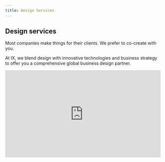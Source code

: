 ```yaml
---
title: Design Services
---
```


<grid background="gray-80" classname="background--header">
<column lg="4">

## **Design services**

Most companies make things for their clients. We prefer to co-create with you.

At IX, we blend design with innovative technologies and business strategy to offer you a comprehensive global business design partner.

</column>
<column lg="9" offset_lg="3">

<iframe title="video" src="https://player.vimeo.com/video/293453905?title=0&byline=0&portrait=0?color=ff0000" width="500" height="281" frameborder="0" webkitallowfullscreen mozallowfullscreen allowfullscreen />

</column>
</grid>
<grid background="gray-10">
<column lg="10">

<p size="xl">By combining Design Thinking with practices like Agile and DevOps, we help clients design for the future while simultaneously evolving their existing businesses. 
  
Our work focuses on three foundational areas of client success.</p>

</column>
</grid>
<grid background="gray-10">
<column lg="16">

<hr>

</column>
<column lg="4">

### 01

</column>
<column lg="4">

## Creating future-shaping experiences

</column>
<column lg="7" offset_lg="4">

Customers and employees are won and lost by the quality of your experience, not by the promises you make. By blending analytics with design and development, we help you create authentic interactions that drive meaningful business impact.

</column>
<column lg="4" offset_lg="1">

> Branding and Communications <br>Experience Strategy & Design <br>Content Strategy and Production

</column>
<column lg="6" offset_lg="4">

<img alt="add alt" src="https://via.placeholder.com/800.png/ccc/ccc">

</column>
<column lg="6">

<img alt="add alt" src="https://via.placeholder.com/800.png/ccc/ccc">

</column>
</grid>
<grid background="gray-10">
<column lg="4">

### 02

</column>
<column lg="4">

## Designing progressive digital strategies

</column>
<column lg="7" offset_lg="4">

A business strategy that fails to account for the constantly changing needs and behaviors of its customers isn’t much of a strategy at all. We forge versatile, enduring strategies by reimagining how an organization innovates, operates, and engages with its environment, employees, customers, and partners.

</column>
<column lg="4" offset_lg="1">

> Digital Reinvention<br>Business and Talent Transformation<br>Responsive Operating Models

</column>
<column lg="8" offset_lg="4">

<img alt="add alt" src="https://via.placeholder.com/800x500.png/ccc/ccc">

</column>
<column lg="4">

<img alt="add alt" src="https://via.placeholder.com/800x450.png/ccc/ccc">

</column>
</grid>
<grid background="gray-10">
<column lg="4">

### 03

</column>
<column lg="4">

## Putting customer platforms to work

</column>
<column lg="7" offset_lg="4">

In today’s world, people expect consistent, cohesive experiences at every touchpoint. Our insight-led strategy will help you do just that, providing a full range of “Consult to Operate” services across stores, web, mobile and support channels to help you create a seamless end-to-end experience for your clients and customers.

</column>
<column lg="4" offset_lg="1">

> Marketing Operations<br>Omni-channel Commerce<br>Customer Relationship Management (CRM)

</column>
<column lg="12" offset_lg="4">

<img alt="add alt" src="https://via.placeholder.com/1500x700.png/ccc/ccc">

</column>
</grid>
<grid background="gray-10">
<column lg="16">

<tile
    href="#"
    title="IBM iX"
    feature="true"
    feature_heading="Partner with us to build
    better experiences for your clients and users."
    feature_background="black">
<img src="images/Image_2.png" alt="Geometric shapes"/>
</tile>

</column>
<column lg="8">

<h3>Keep exploring<br>our Approach</h3>

</column>
<column lg="4">

![add alt](images/Image_3.png)

<p size="sm"><br><strong>Design Philosophy</strong><br>
Our beliefs drive everything we do. Design is about moving people forward, both emotionally and functionally.<br><br>
<a href="/approach/design-thinking">Learn more</a> <icon color="blue" inline="true"></icon></p>

</column>
<column lg="4">

![add alt](images/Image_4.png)

<p size="sm"><br><strong>Design Thinking</strong><br>
Get familiar with how to apply the framework that drives how we think and work every day. <br><br><a href="/approach/design-services">Learn more</a> <icon color="blue" inline="true"></icon></p>

</column>
</grid>
